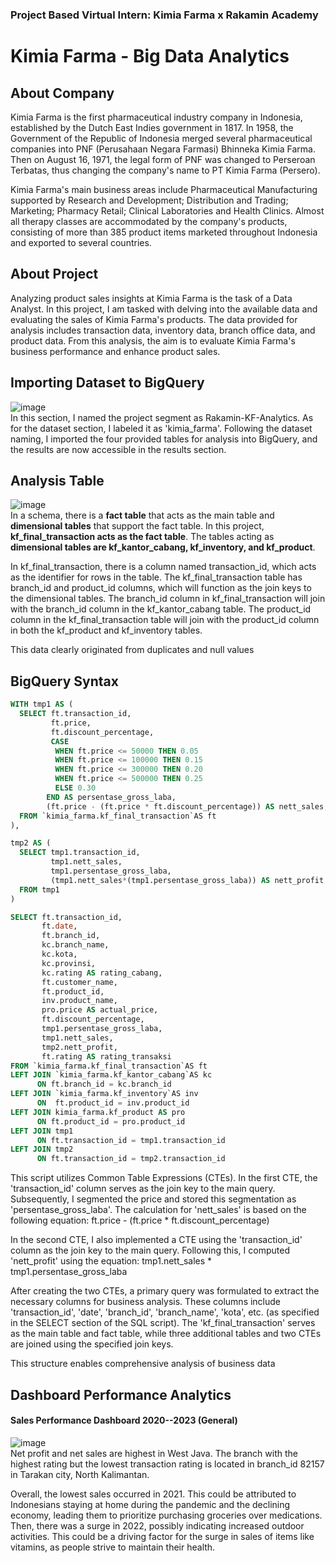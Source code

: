 ### Project Based Virtual Intern: Kimia Farma x Rakamin Academy

# **Kimia Farma - Big Data Analytics**

## About Company
Kimia Farma is the first pharmaceutical industry company in Indonesia, established by the Dutch East Indies government in 1817. In 1958, the Government of the Republic of Indonesia merged several pharmaceutical companies into PNF (Perusahaan Negara Farmasi) Bhinneka Kimia Farma. Then on August 16, 1971, the legal form of PNF was changed to Perseroan Terbatas, thus changing the company's name to PT Kimia Farma (Persero).

Kimia Farma's main business areas include Pharmaceutical Manufacturing supported by Research and Development; Distribution and Trading; Marketing; Pharmacy Retail; Clinical Laboratories and Health Clinics. Almost all therapy classes are accommodated by the company's products, consisting of more than 385 product items marketed throughout Indonesia and exported to several countries.

## About Project
Analyzing product sales insights at Kimia Farma is the task of a Data Analyst. In this project, I am tasked with delving into the available data and evaluating the sales of Kimia Farma's products. The data provided for analysis includes transaction data, inventory data, branch office data, and product data. From this analysis, the aim is to evaluate Kimia Farma's business performance and enhance product sales.

## Importing Dataset to BigQuery
![image](https://github.com/kevinhaposan/About-Me/assets/156397084/ab876d85-eb38-41e9-a812-82cbc2239ff2) <br>
In this section, I named the project segment as Rakamin-KF-Analytics. As for the dataset section, I labeled it as 'kimia_farma'. Following the dataset naming, I imported the four provided tables for analysis into BigQuery, and the results are now accessible in the results section.

## Analysis Table
![image](https://github.com/kevinhaposan/About-Me/assets/156397084/078a3fc9-730c-4741-82e1-0037e1b83268) <br>
In a schema, there is a **fact table** that acts as the main table and **dimensional tables** that support the fact table. In this project, **kf_final_transaction acts as the fact table**. The tables acting as **dimensional tables are kf_kantor_cabang, kf_inventory, and kf_product**.

In kf_final_transaction, there is a column named transaction_id, which acts as the identifier for rows in the table. The kf_final_transaction table has branch_id and product_id columns, which will function as the join keys to the dimensional tables. The branch_id column in kf_final_transaction will join with the branch_id column in the kf_kantor_cabang table. The product_id column in the kf_final_transaction table will join with the product_id column in both the kf_product and kf_inventory tables.

This data clearly originated from duplicates and null values

## **BigQuery Syntax**
```sql
WITH tmp1 AS (
  SELECT ft.transaction_id,
         ft.price,
         ft.discount_percentage,
         CASE
          WHEN ft.price <= 50000 THEN 0.05
          WHEN ft.price <= 100000 THEN 0.15
          WHEN ft.price <= 300000 THEN 0.20
          WHEN ft.price <= 500000 THEN 0.25
          ELSE 0.30
        END AS persentase_gross_laba,
        (ft.price - (ft.price * ft.discount_percentage)) AS nett_sales,
  FROM `kimia_farma.kf_final_transaction`AS ft
),

tmp2 AS (
  SELECT tmp1.transaction_id,
         tmp1.nett_sales,
         tmp1.persentase_gross_laba,
         (tmp1.nett_sales*(tmp1.persentase_gross_laba)) AS nett_profit
  FROM tmp1
)

SELECT ft.transaction_id,
       ft.date,
       ft.branch_id,
       kc.branch_name,
       kc.kota,
       kc.provinsi,
       kc.rating AS rating_cabang,
       ft.customer_name,
       ft.product_id,
       inv.product_name,
       pro.price AS actual_price,
       ft.discount_percentage,
       tmp1.persentase_gross_laba,
       tmp1.nett_sales,
       tmp2.nett_profit,
       ft.rating AS rating_transaksi
FROM `kimia_farma.kf_final_transaction`AS ft
LEFT JOIN `kimia_farma.kf_kantor_cabang`AS kc
      ON ft.branch_id = kc.branch_id
LEFT JOIN `kimia_farma.kf_inventory`AS inv
      ON  ft.product_id = inv.product_id
LEFT JOIN kimia_farma.kf_product AS pro
      ON ft.product_id = pro.product_id
LEFT JOIN tmp1
      ON ft.transaction_id = tmp1.transaction_id
LEFT JOIN tmp2
      ON ft.transaction_id = tmp2.transaction_id
```

This script utilizes Common Table Expressions (CTEs). In the first CTE, the 'transaction_id' column serves as the join key to the main query. Subsequently, I segmented the price and stored this segmentation as 'persentase_gross_laba'. The calculation for 'nett_sales' is based on the following equation:
ft.price - (ft.price * ft.discount_percentage)

In the second CTE, I also implemented a CTE using the 'transaction_id' column as the join key to the main query. Following this, I computed 'nett_profit' using the equation:
tmp1.nett_sales * tmp1.persentase_gross_laba

After creating the two CTEs, a primary query was formulated to extract the necessary columns for business analysis. These columns include 'transaction_id', 'date', 'branch_id', 'branch_name', 'kota', etc. (as specified in the SELECT section of the SQL script). The 'kf_final_transaction' serves as the main table and fact table, while three additional tables and two CTEs are joined using the specified join keys.

This structure enables comprehensive analysis of business data

## **Dashboard Performance Analytics**
#### **Sales Performance Dashboard 2020--2023 (General)**
![image](https://github.com/kevinhaposan/PBI-Kimia-Farma/assets/156397084/e794e9fe-a006-4620-a3cb-12073988ac5f) <br>
Net profit and net sales are highest in West Java. The branch with the highest rating but the lowest transaction rating is located in branch_id 82157 in Tarakan city, North Kalimantan.

Overall, the lowest sales occurred in 2021. This could be attributed to Indonesians staying at home during the pandemic and the declining economy, leading them to prioritize purchasing groceries over medications. Then, there was a surge in 2022, possibly indicating increased outdoor activities. This could be a driving factor for the surge in sales of items like vitamins, as people strive to maintain their health.
